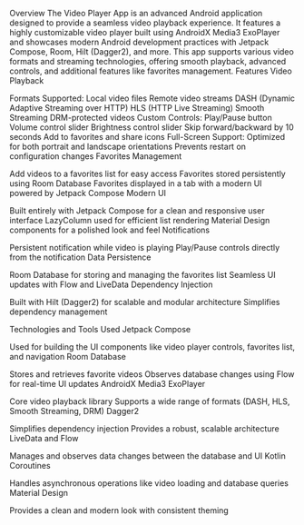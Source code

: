 Overview
The Video Player App is an advanced Android application designed to provide a seamless video playback experience. It features a highly customizable video player built using AndroidX Media3 ExoPlayer and showcases modern Android development practices with Jetpack Compose, Room, Hilt (Dagger2), and more. This app supports various video formats and streaming technologies, offering smooth playback, advanced controls, and additional features like favorites management.
Features
Video Playback

Formats Supported:
Local video files
Remote video streams
DASH (Dynamic Adaptive Streaming over HTTP)
HLS (HTTP Live Streaming)
Smooth Streaming
DRM-protected videos
Custom Controls:
Play/Pause button
Volume control slider
Brightness control slider
Skip forward/backward by 10 seconds
Add to favorites and share icons
Full-Screen Support:
Optimized for both portrait and landscape orientations
Prevents restart on configuration changes
Favorites Management

Add videos to a favorites list for easy access
Favorites stored persistently using Room Database
Favorites displayed in a tab with a modern UI powered by Jetpack Compose
Modern UI

Built entirely with Jetpack Compose for a clean and responsive user interface
LazyColumn used for efficient list rendering
Material Design components for a polished look and feel
Notifications

Persistent notification while video is playing
Play/Pause controls directly from the notification
Data Persistence

Room Database for storing and managing the favorites list
Seamless UI updates with Flow and LiveData
Dependency Injection

Built with Hilt (Dagger2) for scalable and modular architecture
Simplifies dependency management

Technologies and Tools Used
Jetpack Compose

Used for building the UI components like video player controls, favorites list, and navigation
Room Database

Stores and retrieves favorite videos
Observes database changes using Flow for real-time UI updates
AndroidX Media3 ExoPlayer

Core video playback library
Supports a wide range of formats (DASH, HLS, Smooth Streaming, DRM)
Dagger2

Simplifies dependency injection
Provides a robust, scalable architecture
LiveData and Flow

Manages and observes data changes between the database and UI
Kotlin Coroutines

Handles asynchronous operations like video loading and database queries
Material Design

Provides a clean and modern look with consistent theming
